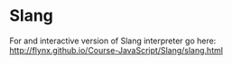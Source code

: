 # Slang

For and interactive version of Slang interpreter go here: 
http://flynx.github.io/Course-JavaScript/Slang/slang.html

